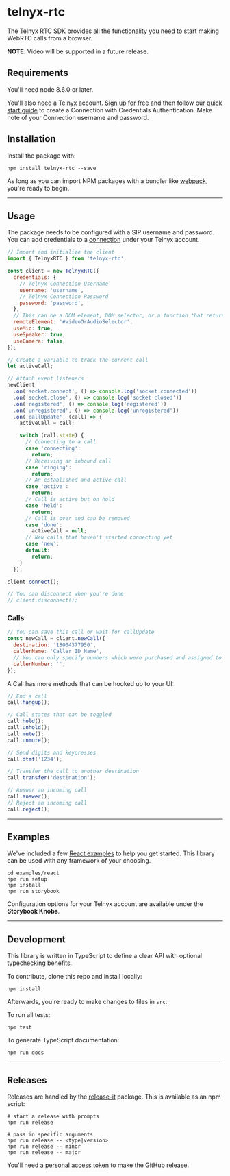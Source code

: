 # telnyx-rtc

The Telnyx RTC SDK provides all the functionality you need to start making WebRTC calls from a browser.

**NOTE**: Video will be supported in a future release.

## Requirements

You'll need node 8.6.0 or later.

You'll also need a Telnyx account. [Sign up for free](https://telnyx.com/sign-up) and then follow our [quick start guide](https://developers.telnyx.com/docs/v2/sip-trunking/quickstarts/portal-setup) to create a Connection with Credentials Authentication. Make note of your Connection username and password.

## Installation

Install the package with:

```
npm install telnyx-rtc --save
```

As long as you can import NPM packages with a bundler like [webpack](https://webpack.js.org/), you're ready to begin.

---

## Usage

The package needs to be configured with a SIP username and password. You can add credentials to a [connection](https://portal.telnyx.com/#/app/connections) under your Telnyx account.

```js
// Import and initialize the client
import { TelnyxRTC } from 'telnyx-rtc';

const client = new TelnyxRTC({
  credentials: {
    // Telnyx Connection Username
    username: 'username',
    // Telnyx Connection Password
    password: 'password',
  },
  // This can be a DOM element, DOM selector, or a function that returns an element.
  remoteElement: '#videoOrAudioSelector',
  useMic: true,
  useSpeaker: true,
  useCamera: false,
});

// Create a variable to track the current call
let activeCall;

// Attach event listeners
newClient
  .on('socket.connect', () => console.log('socket connected'))
  .on('socket.close', () => console.log('socket closed'))
  .on('registered', () => console.log('registered'))
  .on('unregistered', () => console.log('unregistered'))
  .on('callUpdate', (call) => {
    activeCall = call;

    switch (call.state) {
      // Connecting to a call
      case 'connecting':
        return;
      // Receiving an inbound call
      case 'ringing':
        return;
      // An established and active call
      case 'active':
        return;
      // Call is active but on hold
      case 'held':
        return;
      // Call is over and can be removed
      case 'done':
        activeCall = null;
      // New calls that haven't started connecting yet
      case 'new':
      default:
        return;
    }
  });

client.connect();

// You can disconnect when you're done
// client.disconnect();
```

### Calls

```js
// You can save this call or wait for callUpdate
const newCall = client.newCall({
  destination: '18004377950',
  callerName: 'Caller ID Name',
  // You can only specify numbers which were purchased and assigned to your connection
  callerNumber: '‬',
});
```

A Call has more methods that can be hooked up to your UI:

```js
// End a call
call.hangup();

// Call states that can be toggled
call.hold();
call.unhold();
call.mute();
call.unmute();

// Send digits and keypresses
call.dtmf('1234');

// Transfer the call to another destination
call.transfer('destination');

// Answer an incoming call
call.answer();
// Reject an incoming call
call.reject();
```

---

## Examples

We've included a few [React examples](examples/react) to help you get started. This library can be used with any framework of your choosing.

```
cd examples/react
npm run setup
npm install
npm run storybook
```

Configuration options for your Telnyx account are available under the **Storybook Knobs**.

---

## Development

This library is written in TypeScript to define a clear API with optional typechecking benefits.

To contribute, clone this repo and install locally:

```
npm install
```

Afterwards, you're ready to make changes to files in `src`.

To run all tests:

```
npm test
```

To generate TypeScript documentation:

```
npm run docs
```

---

## Releases

Releases are handled by the [release-it](https://github.com/release-it/release-it) package. This is available as an npm script:

```
# start a release with prompts
npm run release

# pass in specific arguments
npm run release -- <type|version>
npm run release -- minor
npm run release -- major
```

You'll need a [personal access token](https://github.com/release-it/release-it#github-releases) to make the GitHub release.
